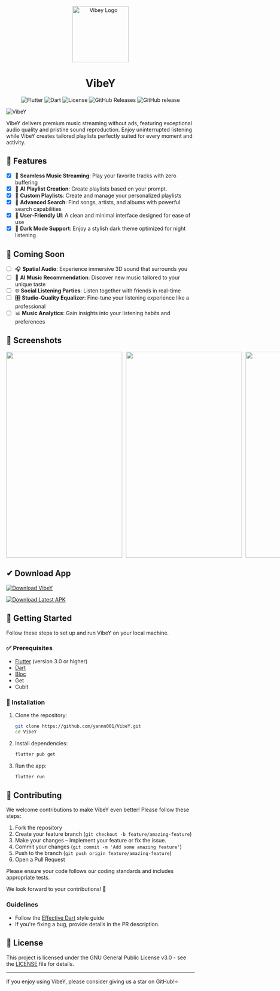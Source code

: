 <div align="center">
  <img src="https://github.com/user-attachments/assets/fc8be9ca-a77e-440f-96c5-f59784083a60" alt="Vibey Logo" width="150"/>
  
  # VibeY
  
  ![Flutter](https://img.shields.io/badge/Flutter-3.0%2B-blue)
  ![Dart](https://img.shields.io/badge/Dart-%5E3.0.0-blue)
  ![License](https://img.shields.io/badge/License-MIT-green)
  ![GitHub Releases](https://img.shields.io/github/downloads/yannn001/VibeY/total)
  ![GitHub release](https://img.shields.io/github/v/release/yannn001/VibeY)

</div>

![VibeY](https://github.com/user-attachments/assets/2a61b3d3-5849-40c5-a823-97193bb42ac3)

VibeY delivers premium music streaming without ads, featuring exceptional audio quality and pristine sound reproduction. Enjoy uninterrupted listening while VibeY creates tailored playlists perfectly suited for every moment and activity.

## 📌 Features
- [x] 🎵 **Seamless Music Streaming**: Play your favorite tracks with zero buffering
- [x] 🎵 **AI Playlist Creation**: Create playlists based on your prompt.
- [x] 📂 **Custom Playlists**: Create and manage your personalized playlists
- [x] 🔎 **Advanced Search**: Find songs, artists, and albums with powerful search capabilities
- [x] 🎨 **User-Friendly UI**: A clean and minimal interface designed for ease of use
- [x] 🌙 **Dark Mode Support**: Enjoy a stylish dark theme optimized for night listening

## 🔮 Coming Soon
- [ ] 🎧 **Spatial Audio**: Experience immersive 3D sound that surrounds you
- [ ] 🧠 **AI Music Recommendation**: Discover new music tailored to your unique taste
- [ ] 🌐 **Social Listening Parties**: Listen together with friends in real-time
- [ ] 🎛️ **Studio-Quality Equalizer**: Fine-tune your listening experience like a professional
- [ ] 📊 **Music Analytics**: Gain insights into your listening habits and preferences

## 📸 Screenshots
<div style="display: flex; gap: 10px;">
    <img src="https://github.com/user-attachments/assets/e4a4cfff-a7db-4024-a867-1fc4e2637e79" width="310" height="550" >
    <img src="https://github.com/user-attachments/assets/dd89be66-d59b-4f7b-85d0-c690f2031a85" width="310" height="550" >
    <img src="https://github.com/user-attachments/assets/5a81d1a5-9214-4242-b26c-456461120407" width="310" height="550" >
    <img src="https://github.com/user-attachments/assets/a39fc114-7c4a-4985-94b1-99385617213b" width="310" height="550" >
    <img src="https://github.com/user-attachments/assets/0f9dfb4f-cfa5-4ccc-9855-02037af0208d" width="310" height="550" >
</div>

## ✔ Download App
<div gap: 20px;">
<a href='https://vibey.en.uptodown.com/android' title='Download VibeY' >
<img src='https://stc.utdstc.com/img/mediakit/download-aao-big.png' alt='Download VibeY'>
</a>

[![Download Latest APK](https://img.shields.io/github/v/release/yannn001/VibeY?label=Download%20APK&color=blue&logo=android)](https://github.com/yannn001/VibeY/releases/latest/download/VibeY.apk)
</div>

## 🚀 Getting Started
Follow these steps to set up and run VibeY on your local machine.

### ✅ Prerequisites
- [Flutter](https://flutter.dev/docs/get-started/install) (version 3.0 or higher)
- [Dart](https://dart.dev/get-dart)
- [Bloc](https://bloclibrary.dev/)
- Get
- Cubit

### 🔧 Installation
1. Clone the repository:
   ```bash
   git clone https://github.com/yannn001/VibeY.git
   cd VibeY
   ```

2. Install dependencies:
   ```bash
   flutter pub get
   ```

3. Run the app:
   ```bash
   flutter run
   ```

## 🤝 Contributing
We welcome contributions to make VibeY even better! Please follow these steps:

1. Fork the repository
2. Create your feature branch (`git checkout -b feature/amazing-feature`)
3. Make your changes – Implement your feature or fix the issue.
4. Commit your changes (`git commit -m 'Add some amazing feature'`)
5. Push to the branch (`git push origin feature/amazing-feature`)
6. Open a Pull Request

Please ensure your code follows our coding standards and includes appropriate tests.

We look forward to your contributions! 🚀

### Guidelines
- Follow the [Effective Dart](https://dart.dev/guides/language/effective-dart) style guide
- If you're fixing a bug, provide details in the PR description.

## 📝 License
This project is licensed under the GNU General Public License v3.0 - see the [LICENSE](LICENSE) file for details.

---

If you enjoy using VibeY, please consider giving us a star on GitHub!⭐
